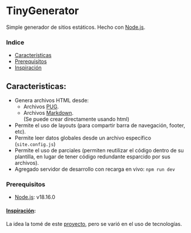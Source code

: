 # TinyGenerator

Simple generador de sitios estáticos. Hecho con [Node.js](https://nodejs.org/en/).  

### Indice
* [Características](#caracteristicas)
* [Prerequisitos](#prerequisitos)
* [Inspiración](#inspiracion)

## Caracteristicas:
- Genera archivos HTML desde: 
  - Archivos [PUG](https://pugjs.org/api/getting-started.html). 
  - Archivos [Markdown](https://es.wikipedia.org/wiki/Markdown).  
(Se puede crear directamente usando html)
- Permite el uso de layouts (para compartir barra de navegación, footer, etc).
- Permite leer datos globales desde un archivo específico (`site.config.js`)
- Permite el uso de parciales (permiten reutilizar el código dentro de su plantilla, en lugar de tener código redundante esparcido por sus archivos).
- Agregado servidor de desarrollo con recarga en vivo: `npm run dev`

### Prerequisitos
- [Node.js](https://nodejs.org/en/): v18.16.0


#### <a id="inspiracion" style="text-decoration-line: underline;">Inspiración</a>:
La idea la tomé de este [proyecto](https://github.com/doug2k1/nanogen), pero se varió en el uso de tecnologías.